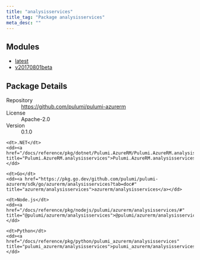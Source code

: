 ```yaml
---
title: "analysisservices"
title_tag: "Package analysisservices"
meta_desc: ""
---
```


<!-- WARNING: this file was generated by Pulumi Docs Generator. -->
<!-- Do not edit by hand unless you're certain you know what you are doing! -->



<h2 id="modules">Modules</h2>
<ul class="api">
    <li><a href="latest/" title="latest"><span class="symbol module"></span>latest</a></li>
    <li><a href="v20170801beta/" title="v20170801beta"><span class="symbol module"></span>v20170801beta</a></li>
</ul>

<h2 id="package-details">Package Details</h2>
<dl class="package-details">
	<dt>Repository</dt>
	<dd><a href="https://github.com/pulumi/pulumi-azurerm">https://github.com/pulumi/pulumi-azurerm</a></dd>
	<dt>License</dt>
	<dd>Apache-2.0</dd>
	<dt>Version</dt>
	<dd>0.1.0</dd>
</dl>



<dl class="tabular">

    <dt>.NET</dt>
    <dd><a href="/docs/reference/pkg/dotnet/Pulumi.AzureRM/Pulumi.AzureRM.analysisservices.html" title="Pulumi.AzureRM.analysisservices">Pulumi.AzureRM.analysisservices</a></dd>

    <dt>Go</dt>
    <dd><a href="https://pkg.go.dev/github.com/pulumi/pulumi-azurerm/sdk/go/azurerm/analysisservices?tab=doc#" title="azurerm/analysisservices">azurerm/analysisservices</a></dd>

    <dt>Node.js</dt>
    <dd><a href="/docs/reference/pkg/nodejs/pulumi/azurerm/analysisservices/#" title="@pulumi/azurerm/analysisservices">@pulumi/azurerm/analysisservices</a></dd>

    <dt>Python</dt>
    <dd><a href="/docs/reference/pkg/python/pulumi_azurerm/analysisservices" title="pulumi_azurerm/analysisservices">pulumi_azurerm/analysisservices</a></dd>

</dl>

